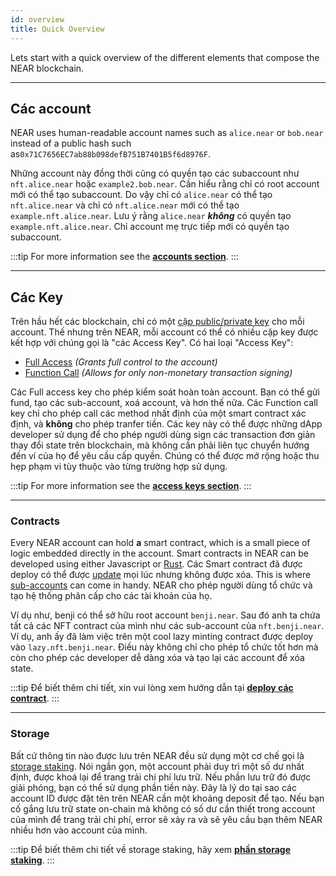 ```yaml
---
id: overview
title: Quick Overview
---
```


Lets start with a quick overview of the different elements that compose the NEAR blockchain.

---

## Các account

NEAR uses human-readable account names such as `alice.near` or `bob.near` instead of a public hash such as`0x71C7656EC7ab88b098defB751B7401B5f6d8976F`.

Những account này đồng thời cũng có quyền tạo các subaccount như `nft.alice.near` hoặc `example2.bob.near`. Cần hiểu rằng chỉ có root account mới có thể tạo subaccount. Do vậy chỉ có `alice.near` có thể tạo `nft.alice.near` và chỉ có `nft.alice.near` mới có thể tạo `example.nft.alice.near`. Lưu ý rằng `alice.near` ***không*** có quyền tạo `example.nft.alice.near`. Chỉ account mẹ trực tiếp mới có quyền tạo subaccount.

:::tip For more information see the **[accounts section](/concepts/protocol/account-model)**. :::

<hr className="subsection" />

## Các Key

Trên hầu hết các blockchain, chỉ có một [cặp public/private key](https://en.wikipedia.org/wiki/Public-key_cryptography) cho mỗi account. Thế nhưng trên NEAR, mỗi account có thể có nhiều cặp key được kết hợp với chúng gọi là "các Access Key". Có hai loại "Access Key":

- [Full Access](/concepts/protocol/access-keys#full-access-keys) _(Grants full control to the account)_
- [Function Call](/concepts/protocol/access-keys#function-call-keys) _(Allows for only non-monetary transaction signing)_

Các Full access key cho phép kiểm soát hoàn toàn account. Bạn có thể gửi fund, tạo các sub-account, xoá account, và hơn thế nữa. Các Function call key chỉ cho phép call các method nhất định của một smart contract xác định, và **không** cho phép tranfer tiền. Các key này có thể được những dApp developer sử dụng để cho phép người dùng sign các transaction đơn giản thay đổi state trên blockchain, mà không cần phải liên tục chuyển hướng đến ví của họ để yêu cầu cấp quyền. Chúng có thể được mở rộng hoặc thu hẹp phạm vi tùy thuộc vào từng trường hợp sử dụng.

:::tip For more information see the **[access keys section](/concepts/protocol/access-keys)**. :::

<hr className="subsection" />

### Contracts

Every NEAR account can hold **a** smart contract, which is a small piece of logic embedded directly in the account. Smart contracts in NEAR can be developed using either Javascript or [Rust](https://www.rust-lang.org/). Các Smart contract đã được deploy có thể được [update](/sdk/rust/building/prototyping) mọi lúc nhưng không được xóa. This is where [sub-accounts](#concepts/protocol/account-model#subaccounts) can come in handy. NEAR cho phép người dùng tổ chức và tạo hệ thống phân cấp cho các tài khoản của họ.

Ví dụ như, benji có thể sở hữu root account `benji.near`. Sau đó anh ta chứa tất cả các NFT contract của mình như các sub-account của `nft.benji.near`. Ví dụ, anh ấy đã làm việc trên một cool lazy minting contract được deploy vào `lazy.nft.benji.near`. Điều này không chỉ cho phép tổ chức tốt hơn mà còn cho phép các developer dễ dàng xóa và tạo lại các account để xóa state.

:::tip Để biết thêm chi tiết, xin vui lòng xem hướng dẫn tại **[deploy các contract](/sdk/rust/promises/deploy-contract)**. :::

<hr className="subsection" />

### Storage

Bất cứ thông tin nào được lưu trên NEAR đều sử dụng một cơ chế gọi là [storage staking](/concepts/storage/storage-staking). Nói ngắn gọn, một account phải duy trì một số dư nhất định, được khoá lại để trang trải chi phí lưu trữ. Nếu phần lưu trữ đó được giải phóng, bạn có thể sử dụng phần tiền này. Đây là lý do tại sao các account ID được đặt tên trên NEAR cần một khoảng deposit để tạo. Nếu bạn cố gắng lưu trữ state on-chain mà không có số dư cần thiết trong account của mình để trang trải chi phí, error sẽ xảy ra và sẽ yêu cầu bạn thêm NEAR nhiều hơn vào account của mình.

:::tip Để biết thêm chi tiết về storage staking, hãy xem **[phần storage staking](/concepts/storage/storage-staking)**. :::